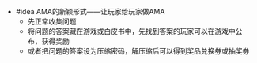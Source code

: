 - #idea AMA的新颖形式——让玩家给玩家做AMA
	- 先正常收集问题
	- 将问题的答案藏在游戏或白皮书中，先找到答案的玩家可以在游戏中公布，获得奖励
	- 或者把问题的答案设为压缩密码，解压缩后可以得到奖品兑换券或抽奖券